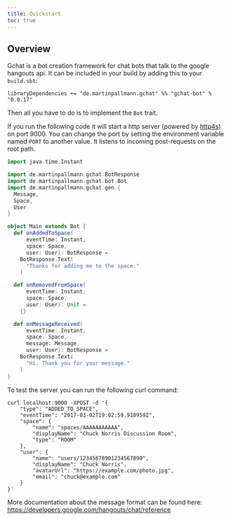 ```yaml
---
title: Quickstart
toc: true
---
```


## Overview

Gchat is a bot creation framework for chat bots that talk to the google hangouts api.
It can be included in your build by adding this to your `build.sbt`:

```
libraryDependencies += "de.martinpallmann.gchat" %% "gchat-bot" % "0.0.17"
```

Then all you have to do is to implement the `Bot` trait.

If you run the following code it will start a http server (powered by [http4s](https://http4s.org)) on port 9000.
You can change the port by setting the environment variable named `PORT` to another value.
It listens to incoming post-requests on the root path.

```scala
import java.time.Instant

import de.martinpallmann.gchat.BotResponse
import de.martinpallmann.gchat.bot.Bot
import de.martinpallmann.gchat.gen.{
  Message, 
  Space, 
  User
}

object Main extends Bot {
  def onAddedToSpace(
      eventTime: Instant,
      space: Space,
      user: User): BotResponse = 
    BotResponse.Text(
      "Thanks for adding me to the space."
    )

  def onRemovedFromSpace(
      eventTime: Instant, 
      space: Space, 
      user: User): Unit =
    {}

  def onMessageReceived(
      eventTime: Instant,
      space: Space,
      message: Message,
      user: User): BotResponse =
    BotResponse.Text(
      "Hi. Thank you for your message."
    )
}
```

To test the server you can run the following curl command:

```
curl localhost:9000 -XPOST -d '{
    "type": "ADDED_TO_SPACE",
    "eventTime": "2017-03-02T19:02:59.910959Z",
    "space": {
        "name": "spaces/AAAAAAAAAAA",
        "displayName": "Chuck Norris Discussion Room",
        "type": "ROOM"
    },
    "user": {
        "name": "users/12345678901234567890",
        "displayName": "Chuck Norris",
        "avatarUrl": "https://example.com/photo.jpg",
        "email": "chuck@example.com"
    }
}'
```

More documentation about the message format can be found here: 
https://developers.google.com/hangouts/chat/reference
